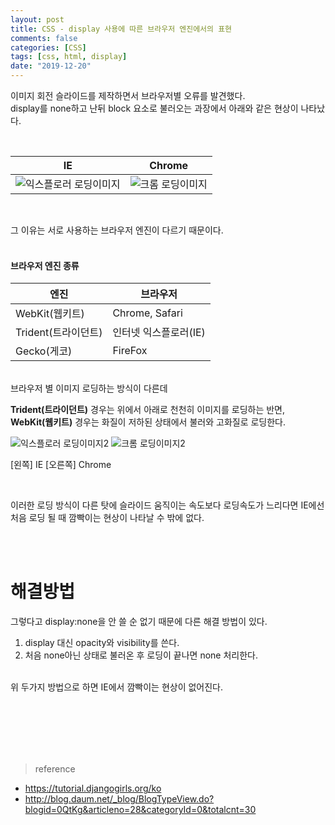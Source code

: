 ```yaml
---
layout: post
title: CSS - display 사용에 따른 브라우저 엔진에서의 표현
comments: false
categories: [CSS]
tags: [css, html, display]
date: "2019-12-20"
---
```


이미지 회전 슬라이드를 제작하면서 브라우저별 오류를 발견했다.  
display를 none하고 난뒤 block 요소로 불러오는 과장에서 아래와 같은 현상이 나타났다.

<br>

|                                        IE                                        |                                     Chrome                                     |
| :------------------------------------------------------------------------------: | :----------------------------------------------------------------------------: |
| ![익스플로러 로딩이미지](https://leepuu.github.io/assets/img/css/display-ie.gif) | ![크롬 로딩이미지](https://leepuu.github.io/assets/img/css/display-chrome.gif) |

<br>

그 이유는 서로 사용하는 브라우저 엔진이 다르기 때문이다.  
<br>

#### 브라우저 엔진 종류

| 엔진                | 브라우저              |
| ------------------- | --------------------- |
| WebKit(웹키트)      | Chrome, Safari        |
| Trident(트라이던트) | 인터넷 익스플로러(IE) |
| Gecko(게코)         | FireFox               |

<br>
브라우저 별 이미지 로딩하는 방식이 다른데  
<br>

**Trident(트라이던트)** 경우는 위에서 아래로 천천히 이미지를 로딩하는 반면, **WebKit(웹키트)** 경우는 화질이 저하된 상태에서 불러와 고화질로 로딩한다.

![익스플로러 로딩이미지2](https://leepuu.github.io/assets/img/css/display-ie2.gif) ![크롬 로딩이미지2](https://leepuu.github.io/assets/img/css/display-chrome2.gif)

[왼쪽] IE [오른쪽] Chrome

<br>

이러한 로딩 방식이 다른 탓에 슬라이드 움직이는 속도보다 로딩속도가 느리다면 IE에선 처음 로딩 될 때 깜빡이는 현상이 나타날 수 밖에 없다.

<br><br>

# 해결방법

그렇다고 display:none을 안 쓸 순 없기 때문에 다른 해결 방법이 있다.
<br>

1. display 대신 opacity와 visibility를 쓴다.
2. 처음 none아닌 상태로 불러온 후 로딩이 끝나면 none 처리한다.

<br>
위 두가지 방법으로 하면 IE에서 깜빡이는 현상이 없어진다.

<br><br><br><br><br>

> <subtitle>reference</subtitle>

-   https://tutorial.djangogirls.org/ko
-   http://blog.daum.net/_blog/BlogTypeView.do?blogid=0QtKg&articleno=28&categoryId=0&totalcnt=30

<br><br><br><br><br>
